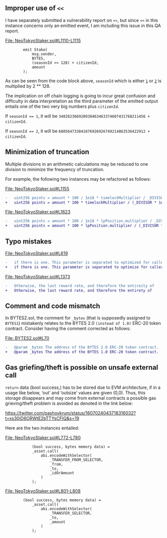 ## Improper use of `<<`
I have separately submitted a vulnerability report on `>>`, but since `<<` in this instance concerns only an emitted event, I am including this issue in this QA report.

[File: NeoTokyoStaker.sol#L1110-L1115](https://github.com/code-423n4/2023-03-neotokyo/blob/main/contracts/staking/NeoTokyoStaker.sol#L1110-L1115)

```solidity
		emit Stake(
			msg.sender,
			BYTES,
			(seasonId << 128) + citizenId,
			amount
		);
```
As can be seen from the code block above, `seasonId` which is either [`1`](https://github.com/code-423n4/2023-03-neotokyo/blob/main/contracts/staking/NeoTokyoStaker.sol#L1060) or [`2`](https://github.com/code-423n4/2023-03-neotokyo/blob/main/contracts/staking/NeoTokyoStaker.sol#L1084) is multiplied by 2 ** 128.

The implication on off chain logging is going to incur great confusion and difficulty in data interpretation as the third parameter of the emitted output entails one of the two very big numbers plus `citizenId`.

If `seasonId == 1`, it will be `340282366920938463463374607431768211456 + citizenId`.

If `seasonId == 2`, it will be `680564733841876926926749214863536422912 + citizenId`.  

## Minimization of truncation
Multiple divisions in an arithmetic calculations may be reduced to one division to minimize the frequency of truncation. 

For example, the following two instances may be refactored as follows:

[File: NeoTokyoStaker.sol#L1155](https://github.com/code-423n4/2023-03-neotokyo/blob/main/contracts/staking/NeoTokyoStaker.sol#L1155)

```diff
-	uint256 points = amount * 100 / 1e18 * timelockMultiplier / _DIVISOR;
+	uint256 points = amount * 100 * timelockMultiplier / (_DIVISOR * 1e18);
```
[File: NeoTokyoStaker.sol#L1623](https://github.com/code-423n4/2023-03-neotokyo/blob/main/contracts/staking/NeoTokyoStaker.sol#L1623)

```diff
-	uint256 points = amount * 100 / 1e18 * lpPosition.multiplier / _DIVISOR;
+	uint256 points = amount * 100 * lpPosition.multiplier / (_DIVISOR * 1e18);
```
## Typo mistakes
[File: NeoTokyoStaker.sol#L619](https://github.com/code-423n4/2023-03-neotokyo/blob/main/contracts/staking/NeoTokyoStaker.sol#L619)

```diff
-	if there is one. This parameter is separated to optimized for callers who
+	if there is one. This parameter is separated to optimize for callers who
```
[File: NeoTokyoStaker.sol#L1373](https://github.com/code-423n4/2023-03-neotokyo/blob/main/contracts/staking/NeoTokyoStaker.sol#L1373)

```diff
-	Otherwise, the last reward rate, and therefore the entireity of 
+	Otherwise, the last reward rate, and therefore the entirety of 
```
## Comment and code mismatch
In BYTES2.sol, the comment for `_bytes` (that is supposedly assigned to `BYTES1`) mistakenly relates to the BYTES 2.0 `(instead of 1.0)` ERC-20 token contract. Consider having the comment corrected as follows:

[File: BYTES2.sol#L70](https://github.com/code-423n4/2023-03-neotokyo/blob/main/contracts/staking/BYTES2.sol#L70)

```diff
-	@param _bytes The address of the BYTES 2.0 ERC-20 token contract.
+	@param _bytes The address of the BYTES 1.0 ERC-20 token contract.
```
## Gas griefing/theft is possible on unsafe external call
`return` data (bool success,) has to be stored due to EVM architecture, if in a usage like below, ‘out’ and ‘outsize’ values are given (0,0). Thus, this storage disappears and may come from external contracts a possible gas grieving/theft problem is avoided as denoted in the link below:

https://twitter.com/pashovkrum/status/1607024043718316032?t=xs30iD6ORWtE2bTTYsCFIQ&s=19

Here are the two instances entailed:

[File: NeoTokyoStaker.sol#L772-L780](https://github.com/code-423n4/2023-03-neotokyo/blob/main/contracts/staking/NeoTokyoStaker.sol#L772-L780)

```solidity
            (bool success, bytes memory data) = 
			_asset.call(
				abi.encodeWithSelector(
					_TRANSFER_FROM_SELECTOR,
					_from,
					_to, 
					_idOrAmount
				)
			);
```
[File: NeoTokyoStaker.sol#L801-L808](https://github.com/code-423n4/2023-03-neotokyo/blob/main/contracts/staking/NeoTokyoStaker.sol#L801-L808)

```solidity
        (bool success, bytes memory data) = 
			_asset.call(
				abi.encodeWithSelector(
					_TRANSFER_SELECTOR,
					_to, 
					_amount
				)
			);
```